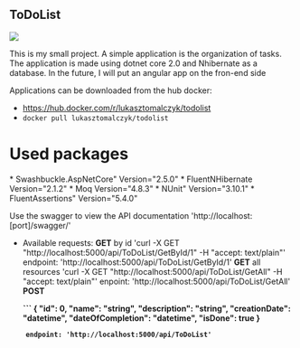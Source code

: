 <h2>
ToDoList
</h2>


<img src="https://travis-ci.org/lukasztomalczyk/ToDoList.svg?branch=master">

This is my small project. A simple application is the organization of tasks. The application is made using dotnet core 2.0 and Nhibernate as a database. In the future, I will put an angular app on the fron-end side

Applications can be downloaded from the hub docker:
- <a href="https://hub.docker.com/r/lukasztomalczyk/todolist/">https://hub.docker.com/r/lukasztomalczyk/todolist</a>
- `docker pull lukasztomalczyk/todolist`

<h1>Used packages</h1>
* Swashbuckle.AspNetCore" Version="2.5.0"
* FluentNHibernate Version="2.1.2"
* Moq Version="4.8.3"
* NUnit" Version="3.10.1"
* FluentAssertions" Version="5.4.0"

Use the swagger to view the API documentation
'http://localhost:[port]/swagger/'

- Available requests:
 <b>GET</b> by id 'curl -X GET "http://localhost:5000/api/ToDoList/GetById/1" -H "accept: text/plain"'
     endpoint: 'http://localhost:5000/api/ToDoList/GetById/1'
<b>GET</b> all resources 'curl -X GET "http://localhost:5000/api/ToDoList/GetAll" -H "accept: text/plain"'
     enpoint: 'http://localhost:5000/api/ToDoList/GetAll'
<b>POST</p> ```
{
  "id": 0,
  "name": "string",
  "description": "string",
  "creationDate": "datetime",
  "dateOfCompletion": "datetime",
  "isDone": true
}
```
    endpoint: 'http://localhost:5000/api/ToDoList'